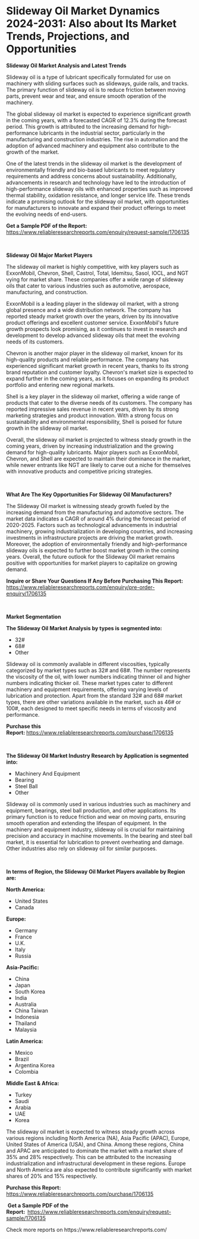 <p><h1>Slideway Oil Market Dynamics 2024-2031: Also about Its Market Trends, Projections, and Opportunities</h1></p><p><strong>Slideway Oil Market Analysis and Latest Trends</strong></p>
<p><p>Slideway oil is a type of lubricant specifically formulated for use on machinery with sliding surfaces such as slideways, guide rails, and tracks. The primary function of slideway oil is to reduce friction between moving parts, prevent wear and tear, and ensure smooth operation of the machinery.</p><p>The global slideway oil market is expected to experience significant growth in the coming years, with a forecasted CAGR of 12.3% during the forecast period. This growth is attributed to the increasing demand for high-performance lubricants in the industrial sector, particularly in the manufacturing and construction industries. The rise in automation and the adoption of advanced machinery and equipment also contribute to the growth of the market.</p><p>One of the latest trends in the slideway oil market is the development of environmentally friendly and bio-based lubricants to meet regulatory requirements and address concerns about sustainability. Additionally, advancements in research and technology have led to the introduction of high-performance slideway oils with enhanced properties such as improved thermal stability, oxidation resistance, and longer service life. These trends indicate a promising outlook for the slideway oil market, with opportunities for manufacturers to innovate and expand their product offerings to meet the evolving needs of end-users.</p></p>
<p><strong>Get a Sample PDF of the Report:&nbsp;</strong> <a href="https://www.reliableresearchreports.com/enquiry/request-sample/1706135">https://www.reliableresearchreports.com/enquiry/request-sample/1706135</a></p>
<p>&nbsp;</p>
<p><strong>Slideway Oil Major Market Players</strong></p>
<p><p>The slideway oil market is highly competitive, with key players such as ExxonMobil, Chevron, Shell, Castrol, Total, Idemitsu, Sasol, IOCL, and NGT vying for market share. These companies offer a wide range of slideway oils that cater to various industries such as automotive, aerospace, manufacturing, and construction.</p><p>ExxonMobil is a leading player in the slideway oil market, with a strong global presence and a wide distribution network. The company has reported steady market growth over the years, driven by its innovative product offerings and excellent customer service. ExxonMobil's future growth prospects look promising, as it continues to invest in research and development to develop advanced slideway oils that meet the evolving needs of its customers.</p><p>Chevron is another major player in the slideway oil market, known for its high-quality products and reliable performance. The company has experienced significant market growth in recent years, thanks to its strong brand reputation and customer loyalty. Chevron's market size is expected to expand further in the coming years, as it focuses on expanding its product portfolio and entering new regional markets.</p><p>Shell is a key player in the slideway oil market, offering a wide range of products that cater to the diverse needs of its customers. The company has reported impressive sales revenue in recent years, driven by its strong marketing strategies and product innovation. With a strong focus on sustainability and environmental responsibility, Shell is poised for future growth in the slideway oil market.</p><p>Overall, the slideway oil market is projected to witness steady growth in the coming years, driven by increasing industrialization and the growing demand for high-quality lubricants. Major players such as ExxonMobil, Chevron, and Shell are expected to maintain their dominance in the market, while newer entrants like NGT are likely to carve out a niche for themselves with innovative products and competitive pricing strategies.</p></p>
<p>&nbsp;</p>
<p><strong>What Are The Key Opportunities For Slideway Oil Manufacturers?</strong></p>
<p><p>The Slideway Oil market is witnessing steady growth fueled by the increasing demand from the manufacturing and automotive sectors. The market data indicates a CAGR of around 4% during the forecast period of 2020-2025. Factors such as technological advancements in industrial machinery, growing industrialization in developing countries, and increasing investments in infrastructure projects are driving the market growth. Moreover, the adoption of environmentally friendly and high-performance slideway oils is expected to further boost market growth in the coming years. Overall, the future outlook for the Slideway Oil market remains positive with opportunities for market players to capitalize on growing demand.</p></p>
<p><strong>Inquire or Share Your Questions If Any Before Purchasing This Report:</strong> <a href="https://www.reliableresearchreports.com/enquiry/pre-order-enquiry/1706135">https://www.reliableresearchreports.com/enquiry/pre-order-enquiry/1706135</a></p>
<p>&nbsp;</p>
<p><strong>Market Segmentation</strong></p>
<p><strong>The Slideway Oil Market Analysis by types is segmented into:</strong></p>
<p><ul><li>32#</li><li>68#</li><li>Other</li></ul></p>
<p><p>Slideway oil is commonly available in different viscosities, typically categorized by market types such as 32# and 68#. The number represents the viscosity of the oil, with lower numbers indicating thinner oil and higher numbers indicating thicker oil. These market types cater to different machinery and equipment requirements, offering varying levels of lubrication and protection. Apart from the standard 32# and 68# market types, there are other variations available in the market, such as 46# or 100#, each designed to meet specific needs in terms of viscosity and performance.</p></p>
<p><strong>Purchase this Report:&nbsp;</strong><a href="https://www.reliableresearchreports.com/purchase/1706135">https://www.reliableresearchreports.com/purchase/1706135</a></p>
<p>&nbsp;</p>
<p><strong>The Slideway Oil Market Industry Research by Application is segmented into:</strong></p>
<p><ul><li>Machinery And Equipment</li><li>Bearing</li><li>Steel Ball</li><li>Other</li></ul></p>
<p><p>Slideway oil is commonly used in various industries such as machinery and equipment, bearings, steel ball production, and other applications. Its primary function is to reduce friction and wear on moving parts, ensuring smooth operation and extending the lifespan of equipment. In the machinery and equipment industry, slideway oil is crucial for maintaining precision and accuracy in machine movements. In the bearing and steel ball market, it is essential for lubrication to prevent overheating and damage. Other industries also rely on slideway oil for similar purposes.</p></p>
<p>&nbsp;</p>
<p><strong>In terms of Region, the Slideway Oil Market Players available by Region are:</strong></p>
<p>
    <p> <strong> North America: </strong>
        <ul>
            <li>United States</li>
            <li>Canada</li>
        </ul>
        </p> 
    <p> <strong> Europe: </strong>
        <ul>
            <li>Germany</li>
            <li>France</li>
            <li>U.K.</li>
            <li>Italy</li>
            <li>Russia</li>
        </ul>
        </p> 
    <p> <strong> Asia-Pacific: </strong>
        <ul>
            <li>China</li>
            <li>Japan</li>
            <li>South Korea</li>
            <li>India</li>
            <li>Australia</li>
            <li>China Taiwan</li>
            <li>Indonesia</li>
            <li>Thailand</li>
            <li>Malaysia</li>
        </ul>
        </p> 
    <p> <strong> Latin America: </strong>
        <ul>
            <li>Mexico</li>
            <li>Brazil</li>
            <li>Argentina Korea</li>
            <li>Colombia</li>
        </ul>
        </p> 
    <p> <strong> Middle East & Africa: </strong>
        <ul>
            <li>Turkey</li>
            <li>Saudi</li>
            <li>Arabia</li>
            <li>UAE</li>
            <li>Korea</li>
        </ul>
    </p>
    </p>
<p><p>The slideway oil market is expected to witness steady growth across various regions including North America (NA), Asia Pacific (APAC), Europe, United States of America (USA), and China. Among these regions, China and APAC are anticipated to dominate the market with a market share of 35% and 28% respectively. This can be attributed to the increasing industrialization and infrastructural development in these regions. Europe and North America are also expected to contribute significantly with market shares of 20% and 15% respectively.</p></p>
<p><strong>Purchase this Report: </strong><a href="https://www.reliableresearchreports.com/purchase/1706135">https://www.reliableresearchreports.com/purchase/1706135</a></p>
<p>&nbsp;<strong>Get a Sample PDF of the Report:&nbsp;&nbsp;</strong><a href="https://www.reliableresearchreports.com/enquiry/request-sample/1706135">https://www.reliableresearchreports.com/enquiry/request-sample/1706135</a></p>
<p><strong></strong></p>
<p>Check more reports on https://www.reliableresearchreports.com/</p>